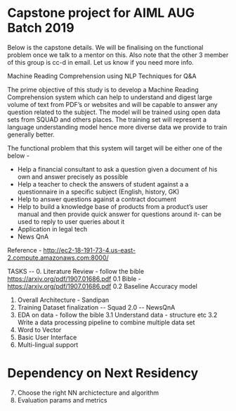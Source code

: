 # Capstone project for AIML AUG Batch 2019 

Below is the capstone details. We will be finalising on the functional problem once we talk to a mentor on this. Also note that the other 3 member of this group is cc-d in email. Let us know if you need more info.

Machine Reading Comprehension using NLP Techniques for Q&A

The prime objective of this study is to develop a Machine Reading Comprehension system which can help to understand and digest large volume of text from PDF’s or websites and will be capable to answer any question related to the subject. The model will be trained using open data sets from SQUAD and others places. The training set will represent a language understanding model hence more diverse data we provide to train generally better.

The functional problem that this system will target will be either one of the below  -

* Help a financial consultant to ask a question given a document of his own and answer precisely as possible
* Help a teacher to check the answers of student against a a questionnaire in a specific subject (English, history, GK)
* Help to answer questions against a contract document 
* Help to build a knowledge base of products from a product’s user manual and then provide quick answer for questions around it- can be used to reply to user queries about it
* Application in legal tech
* News QnA

Reference - http://ec2-18-191-73-4.us-east-2.compute.amazonaws.com:8000/

TASKS --
0. Literature Review - follow the bible https://arxiv.org/pdf/1907.01686.pdf
0.1 Bible - https://arxiv.org/pdf/1907.01686.pdf
0.2 Baseline Accuracy model
1. Overall Architecture - Sandipan
2. Training Dataset finalization 
  -- Squad 2.0 
  -- NewsQnA
3. EDA on data - follow the bible
3.1 Understand data - structure etc 
3.2 Write a data processing pipeline to combine multiple data set
4. Word to Vector 
5. Basic User Interface
6. Multi-lingual support

# Dependency on Next Residency
7. Choose the right NN archictecture and algorithm
8. Evaluation params and metrics 
